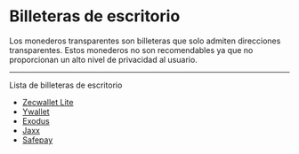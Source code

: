 # Billeteras de escritorio

Los monederos transparentes son billeteras que solo admiten direcciones transparentes. Estos monederos no son recomendables ya que no proporcionan un alto nivel de privacidad al usuario.

---

Lista de billeteras de escritorio

- [Zecwallet Lite](https://www.zecwallet.co/)
- [Ywallet](https://ywallet.app/installation/)
- [Exodus](https://www.exodus.com/zcash-wallet-zec)
- [Jaxx](https://jaxx.io/)
- [Safepay](https://safepay.safecoin.org/)
